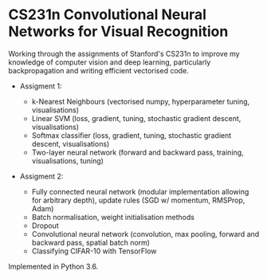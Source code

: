 # CS231n Convolutional Neural Networks for Visual Recognition 
Working through the assignments of Stanford's CS231n to improve my knowledge of computer vision
and deep learning, particularly backpropagation and writing efficient vectorised code.
* Assigment 1: 
    * k-Nearest Neighbours (vectorised numpy, hyperparameter tuning, visualisations)
    * Linear SVM (loss, gradient, tuning, stochastic gradient descent, visualisations)
    * Softmax classifier (loss, gradient, tuning, stochastic gradient descent, visualisations)
    * Two-layer neural network (forward and backward pass, training, visualisations, tuning)

* Assigment 2: 
    * Fully connected neural network (modular implementation allowing for arbitrary depth), update rules (SGD w/ momentum, RMSProp, Adam)
    * Batch normalisation, weight initialisation methods
    * Dropout
    * Convolutional neural network (convolution, max pooling, forward and backward pass, spatial batch norm)
    * Classifying CIFAR-10 with TensorFlow
    
Implemented in Python 3.6.
